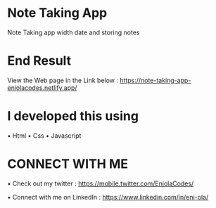# Note Taking App

Note Taking app width date and storing notes

# End Result

View the Web page in the Link below :  https://note-taking-app-eniolacodes.netlify.app/

# I developed this using 

• Html 
• Css 
• Javascript 

# CONNECT WITH ME

• Check out my twitter : https://mobile.twitter.com/EniolaCodes/

• Connect with me on LinkedIn : https://www.linkedin.com/in/eni-ola/

